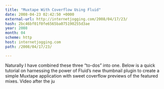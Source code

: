 ```yaml
---
title: "Muxtape With Coverflow Using Fluid"
date: 2008-04-23 02:42:50 +0000
external-url: http://internetjogging.com/2008/04/17/23/
hash: 2bc46bf01f0fe6565ba075190255d3ae
year: 2008
month: 04
scheme: http
host: internetjogging.com
path: /2008/04/17/23/

---
```


Naturally I have combined these three “to-dos” into one. Below is a quick tutorial on harnessing the power of Fluid’s new thumbnail plugin to create a simple Muxtape application with sweet coverflow previews of the featured mixes. Video after the ju
